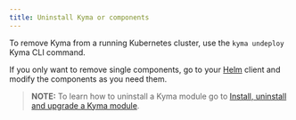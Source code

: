 ```yaml
---
title: Uninstall Kyma or components
---
```


To remove Kyma from a running Kubernetes cluster, use the `kyma undeploy` Kyma CLI command.

If you only want to remove single components, go to your [Helm](https://helm.sh/) client and modify the components as you need them.

> **NOTE:** To learn how to uninstall a Kyma module go to [Install, uninstall and upgrade a Kyma module](/docs/04-operation-guides/operations/08-install-uninstall-upgrade-kyma-module.md#uninstall-a-kyma-module).
